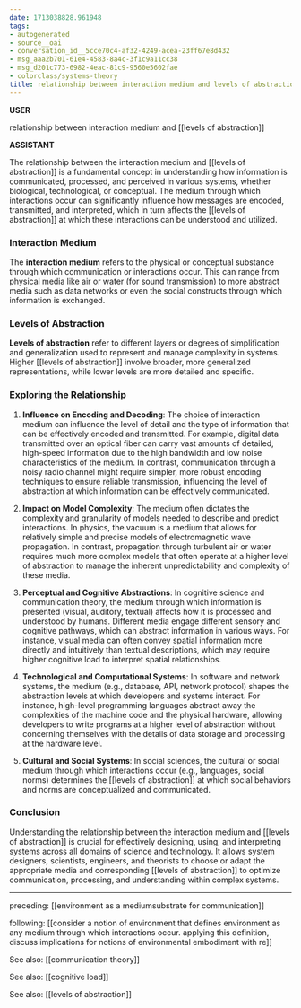```yaml
---
date: 1713038828.961948
tags:
- autogenerated
- source__oai
- conversation_id__5cce70c4-af32-4249-acea-23ff67e8d432
- msg_aaa2b701-61e4-4583-8a4c-3f1c9a11cc38
- msg_d201c773-6982-4eac-81c9-9560e5602fae
- colorclass/systems-theory
title: relationship between interaction medium and levels of abstraction
---
```


**USER**

relationship between interaction medium and [[levels of abstraction]]


**ASSISTANT**

The relationship between the interaction medium and [[levels of abstraction]] is a fundamental concept in understanding how information is communicated, processed, and perceived in various systems, whether biological, technological, or conceptual. The medium through which interactions occur can significantly influence how messages are encoded, transmitted, and interpreted, which in turn affects the [[levels of abstraction]] at which these interactions can be understood and utilized.

### Interaction Medium

The **interaction medium** refers to the physical or conceptual substance through which communication or interactions occur. This can range from physical media like air or water (for sound transmission) to more abstract media such as data networks or even the social constructs through which information is exchanged.

### Levels of Abstraction

**Levels of abstraction** refer to different layers or degrees of simplification and generalization used to represent and manage complexity in systems. Higher [[levels of abstraction]] involve broader, more generalized representations, while lower levels are more detailed and specific.

### Exploring the Relationship

1. **Influence on Encoding and Decoding**: The choice of interaction medium can influence the level of detail and the type of information that can be effectively encoded and transmitted. For example, digital data transmitted over an optical fiber can carry vast amounts of detailed, high-speed information due to the high bandwidth and low noise characteristics of the medium. In contrast, communication through a noisy radio channel might require simpler, more robust encoding techniques to ensure reliable transmission, influencing the level of abstraction at which information can be effectively communicated.

2. **Impact on Model Complexity**: The medium often dictates the complexity and granularity of models needed to describe and predict interactions. In physics, the vacuum is a medium that allows for relatively simple and precise models of electromagnetic wave propagation. In contrast, propagation through turbulent air or water requires much more complex models that often operate at a higher level of abstraction to manage the inherent unpredictability and complexity of these media.

3. **Perceptual and Cognitive Abstractions**: In cognitive science and communication theory, the medium through which information is presented (visual, auditory, textual) affects how it is processed and understood by humans. Different media engage different sensory and cognitive pathways, which can abstract information in various ways. For instance, visual media can often convey spatial information more directly and intuitively than textual descriptions, which may require higher cognitive load to interpret spatial relationships.

4. **Technological and Computational Systems**: In software and network systems, the medium (e.g., database, API, network protocol) shapes the abstraction levels at which developers and systems interact. For instance, high-level programming languages abstract away the complexities of the machine code and the physical hardware, allowing developers to write programs at a higher level of abstraction without concerning themselves with the details of data storage and processing at the hardware level.

5. **Cultural and Social Systems**: In social sciences, the cultural or social medium through which interactions occur (e.g., languages, social norms) determines the [[levels of abstraction]] at which social behaviors and norms are conceptualized and communicated.

### Conclusion

Understanding the relationship between the interaction medium and [[levels of abstraction]] is crucial for effectively designing, using, and interpreting systems across all domains of science and technology. It allows system designers, scientists, engineers, and theorists to choose or adapt the appropriate media and corresponding [[levels of abstraction]] to optimize communication, processing, and understanding within complex systems.


---

preceding: [[environment as a mediumsubstrate for communication]]  


following: [[consider a notion of environment that defines environment as any medium through which interactions occur. applying this definition, discuss implications for notions of environmental embodiment with re]]

See also: [[communication theory]]


See also: [[cognitive load]]


See also: [[levels of abstraction]]